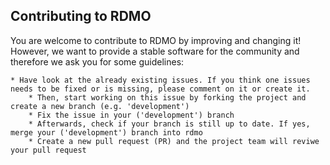## Contributing to RDMO

You are welcome to contribute to RDMO by improving and changing it! However, we want to provide a stable software for the community and therefore we ask you for some guidelines:

	* Have look at the already existing issues. If you think one issues needs to be fixed or is missing, please comment on it or create it.
        * Then, start working on this issue by forking the project and create a new branch (e.g. 'development')
        * Fix the issue in your ('development') branch
        * Afterwards, check if your branch is still up to date. If yes, merge your ('development') branch into rdmo
        * Create a new pull request (PR) and the project team will reviwe your pull request
